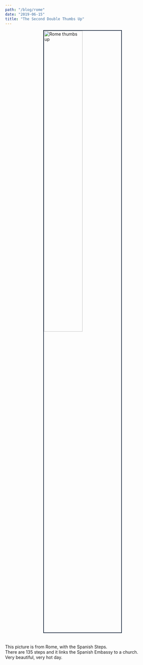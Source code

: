 ```yaml
---
path: "/blog/rome"
date: "2019-06-15"
title: "The Second Double Thumbs Up"
---
```


<img src="https://files.slack.com/files-tmb/TK33RJKFV-FL4LJRZAA-39aaeada4a/rome_1024.jpg"
     alt="Rome thumbs up"
     style="display: block; margin-bottom: .3rem; margin-left: auto; margin-right: auto; border: 2px solid #1f2d42; width: 50%; height: 50%;"/>
<br />

This picture is from Rome, with the Spanish Steps.  
There are 135 steps and it links the Spanish Embassy to a church.  
Very beautiful, very hot day.
